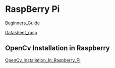 <h1> RaspBerry Pi</h1>

[Beginners_Guide](Beginners_Guide.pdf)

[Datasheet_rasp](Datasheet_rasp.pdf)



<h2>OpenCv Installation in Raspberry </h2>

[OpenCv_Installation_In_Raspberry_Pi](https://www.pyimagesearch.com/2017/10/09/optimizing-opencv-on-the-raspberry-pi/)


